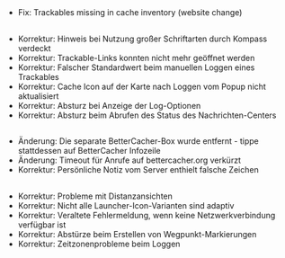 ##
- Fix: Trackables missing in cache inventory (website change)

##
- Korrektur: Hinweis bei Nutzung großer Schriftarten durch Kompass verdeckt
- Korrektur: Trackable-Links konnten nicht mehr geöffnet werden
- Korrektur: Falscher Standardwert beim manuellen Loggen eines Trackables
- Korrektur: Cache Icon auf der Karte nach Loggen vom Popup nicht aktualisiert
- Korrektur: Absturz bei Anzeige der Log-Optionen
- Korrektur: Absturz beim Abrufen des Status des Nachrichten-Centers

##
- Änderung: Die separate BetterCacher-Box wurde entfernt - tippe stattdessen auf BetterCacher Infozeile
- Änderung: Timeout für Anrufe auf bettercacher.org verkürzt
- Korrektur: Persönliche Notiz vom Server enthielt falsche Zeichen

##
- Korrektur: Probleme mit Distanzansichten
- Korrektur: Nicht alle Launcher-Icon-Varianten sind adaptiv
- Korrektur: Veraltete Fehlermeldung, wenn keine Netzwerkverbindung verfügbar ist
- Korrektur: Abstürze beim Erstellen von Wegpunkt-Markierungen
- Korrektur: Zeitzonenprobleme beim Loggen
